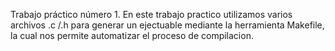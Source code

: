 Trabajo práctico número 1.
En este trabajo practico utilizamos varios archivos .c /.h para generar un ejectuable mediante la herramienta Makefile, la cual nos permite automatizar el proceso de compilacion.